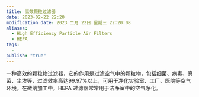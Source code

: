 ```yaml
---
title: 高效颗粒过滤器
date: 2023-02-22 22:20
modification date: 2023 二月 22日 星期三 22:20:08
aliases:
  - High Efficiency Particle Air Filters
  - HEPA
tags:
  - 
publish: "true"
---
```


一种高效的颗粒物过滤器，它的作用是过滤空气中的颗粒物，包括细菌、病毒、真菌、尘埃等，过滤效率高达99.97%以上，可用于净化实验室、工厂、医院等空气环境。在微纳加工中，HEPA 过滤器常常用于洁净室中的空气净化。
